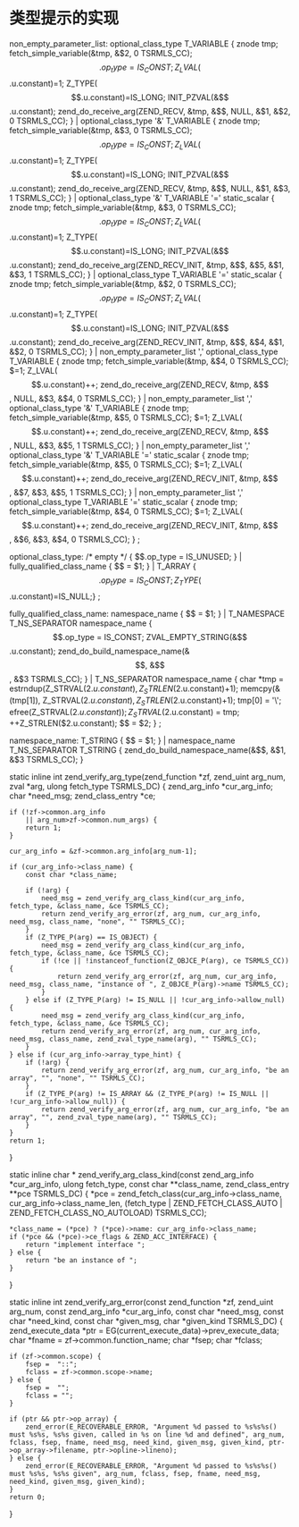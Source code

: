 # 类型提示的实现

non_empty_parameter_list:
		optional_class_type T_VARIABLE				{ znode tmp;  fetch_simple_variable(&tmp, &$2, 0 TSRMLS_CC); $$.op_type = IS_CONST; Z_LVAL($$.u.constant)=1; Z_TYPE($$.u.constant)=IS_LONG; INIT_PZVAL(&$$.u.constant); zend_do_receive_arg(ZEND_RECV, &tmp, &$$, NULL, &$1, &$2, 0 TSRMLS_CC); }
	|	optional_class_type '&' T_VARIABLE			{ znode tmp;  fetch_simple_variable(&tmp, &$3, 0 TSRMLS_CC); $$.op_type = IS_CONST; Z_LVAL($$.u.constant)=1; Z_TYPE($$.u.constant)=IS_LONG; INIT_PZVAL(&$$.u.constant); zend_do_receive_arg(ZEND_RECV, &tmp, &$$, NULL, &$1, &$3, 1 TSRMLS_CC); }
	|	optional_class_type '&' T_VARIABLE '=' static_scalar			{ znode tmp;  fetch_simple_variable(&tmp, &$3, 0 TSRMLS_CC); $$.op_type = IS_CONST; Z_LVAL($$.u.constant)=1; Z_TYPE($$.u.constant)=IS_LONG; INIT_PZVAL(&$$.u.constant); zend_do_receive_arg(ZEND_RECV_INIT, &tmp, &$$, &$5, &$1, &$3, 1 TSRMLS_CC); }
	|	optional_class_type T_VARIABLE '=' static_scalar				{ znode tmp;  fetch_simple_variable(&tmp, &$2, 0 TSRMLS_CC); $$.op_type = IS_CONST; Z_LVAL($$.u.constant)=1; Z_TYPE($$.u.constant)=IS_LONG; INIT_PZVAL(&$$.u.constant); zend_do_receive_arg(ZEND_RECV_INIT, &tmp, &$$, &$4, &$1, &$2, 0 TSRMLS_CC); }
	|	non_empty_parameter_list ',' optional_class_type T_VARIABLE 	{ znode tmp;  fetch_simple_variable(&tmp, &$4, 0 TSRMLS_CC); $$=$1; Z_LVAL($$.u.constant)++; zend_do_receive_arg(ZEND_RECV, &tmp, &$$, NULL, &$3, &$4, 0 TSRMLS_CC); }
	|	non_empty_parameter_list ',' optional_class_type '&' T_VARIABLE	{ znode tmp;  fetch_simple_variable(&tmp, &$5, 0 TSRMLS_CC); $$=$1; Z_LVAL($$.u.constant)++; zend_do_receive_arg(ZEND_RECV, &tmp, &$$, NULL, &$3, &$5, 1 TSRMLS_CC); }
	|	non_empty_parameter_list ',' optional_class_type '&' T_VARIABLE	 '=' static_scalar { znode tmp;  fetch_simple_variable(&tmp, &$5, 0 TSRMLS_CC); $$=$1; Z_LVAL($$.u.constant)++; zend_do_receive_arg(ZEND_RECV_INIT, &tmp, &$$, &$7, &$3, &$5, 1 TSRMLS_CC); }
	|	non_empty_parameter_list ',' optional_class_type T_VARIABLE '=' static_scalar 	{ znode tmp;  fetch_simple_variable(&tmp, &$4, 0 TSRMLS_CC); $$=$1; Z_LVAL($$.u.constant)++; zend_do_receive_arg(ZEND_RECV_INIT, &tmp, &$$, &$6, &$3, &$4, 0 TSRMLS_CC); }
;

optional_class_type:
		/* empty */					{ $$.op_type = IS_UNUSED; }
	|	fully_qualified_class_name	{ $$ = $1; }
	|	T_ARRAY						{ $$.op_type = IS_CONST; Z_TYPE($$.u.constant)=IS_NULL;}
;

fully_qualified_class_name:
		namespace_name { $$ = $1; }
	|	T_NAMESPACE T_NS_SEPARATOR namespace_name { $$.op_type = IS_CONST; ZVAL_EMPTY_STRING(&$$.u.constant);  zend_do_build_namespace_name(&$$, &$$, &$3 TSRMLS_CC); }
	|	T_NS_SEPARATOR namespace_name { char *tmp = estrndup(Z_STRVAL($2.u.constant), Z_STRLEN($2.u.constant)+1); memcpy(&(tmp[1]), Z_STRVAL($2.u.constant), Z_STRLEN($2.u.constant)+1); tmp[0] = '\\'; efree(Z_STRVAL($2.u.constant)); Z_STRVAL($2.u.constant) = tmp; ++Z_STRLEN($2.u.constant); $$ = $2; }
;

namespace_name:
		T_STRING { $$ = $1; }
	|	namespace_name T_NS_SEPARATOR T_STRING { zend_do_build_namespace_name(&$$, &$1, &$3 TSRMLS_CC); }


static inline int zend_verify_arg_type(zend_function *zf, zend_uint arg_num, zval *arg, ulong fetch_type TSRMLS_DC)
{
	zend_arg_info *cur_arg_info;
	char *need_msg;
	zend_class_entry *ce;

	if (!zf->common.arg_info
		|| arg_num>zf->common.num_args) {
		return 1;
	}

	cur_arg_info = &zf->common.arg_info[arg_num-1];

	if (cur_arg_info->class_name) {
		const char *class_name;

		if (!arg) {
			need_msg = zend_verify_arg_class_kind(cur_arg_info, fetch_type, &class_name, &ce TSRMLS_CC);
			return zend_verify_arg_error(zf, arg_num, cur_arg_info, need_msg, class_name, "none", "" TSRMLS_CC);
		}
		if (Z_TYPE_P(arg) == IS_OBJECT) {
			need_msg = zend_verify_arg_class_kind(cur_arg_info, fetch_type, &class_name, &ce TSRMLS_CC);
			if (!ce || !instanceof_function(Z_OBJCE_P(arg), ce TSRMLS_CC)) {
				return zend_verify_arg_error(zf, arg_num, cur_arg_info, need_msg, class_name, "instance of ", Z_OBJCE_P(arg)->name TSRMLS_CC);
			}
		} else if (Z_TYPE_P(arg) != IS_NULL || !cur_arg_info->allow_null) {
			need_msg = zend_verify_arg_class_kind(cur_arg_info, fetch_type, &class_name, &ce TSRMLS_CC);
			return zend_verify_arg_error(zf, arg_num, cur_arg_info, need_msg, class_name, zend_zval_type_name(arg), "" TSRMLS_CC);
		}
	} else if (cur_arg_info->array_type_hint) {
		if (!arg) {
			return zend_verify_arg_error(zf, arg_num, cur_arg_info, "be an array", "", "none", "" TSRMLS_CC);
		}
		if (Z_TYPE_P(arg) != IS_ARRAY && (Z_TYPE_P(arg) != IS_NULL || !cur_arg_info->allow_null)) {
			return zend_verify_arg_error(zf, arg_num, cur_arg_info, "be an array", "", zend_zval_type_name(arg), "" TSRMLS_CC);
		}
	}
	return 1;
}


static inline char * zend_verify_arg_class_kind(const zend_arg_info *cur_arg_info, ulong fetch_type, const char **class_name, zend_class_entry **pce TSRMLS_DC)
{
	*pce = zend_fetch_class(cur_arg_info->class_name, cur_arg_info->class_name_len, (fetch_type | ZEND_FETCH_CLASS_AUTO | ZEND_FETCH_CLASS_NO_AUTOLOAD) TSRMLS_CC);

	*class_name = (*pce) ? (*pce)->name: cur_arg_info->class_name;
	if (*pce && (*pce)->ce_flags & ZEND_ACC_INTERFACE) {
		return "implement interface ";
	} else {
		return "be an instance of ";
	}
}

static inline int zend_verify_arg_error(const zend_function *zf, zend_uint arg_num, const zend_arg_info *cur_arg_info, const char *need_msg, const char *need_kind, const char *given_msg, char *given_kind TSRMLS_DC)
{
	zend_execute_data *ptr = EG(current_execute_data)->prev_execute_data;
	char *fname = zf->common.function_name;
	char *fsep;
	char *fclass;

	if (zf->common.scope) {
		fsep =  "::";
		fclass = zf->common.scope->name;
	} else {
		fsep =  "";
		fclass = "";
	}

	if (ptr && ptr->op_array) {
		zend_error(E_RECOVERABLE_ERROR, "Argument %d passed to %s%s%s() must %s%s, %s%s given, called in %s on line %d and defined", arg_num, fclass, fsep, fname, need_msg, need_kind, given_msg, given_kind, ptr->op_array->filename, ptr->opline->lineno);
	} else {
		zend_error(E_RECOVERABLE_ERROR, "Argument %d passed to %s%s%s() must %s%s, %s%s given", arg_num, fclass, fsep, fname, need_msg, need_kind, given_msg, given_kind);
	}
	return 0;
}